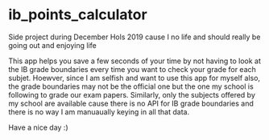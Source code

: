 # ib_points_calculator
Side project during December Hols 2019 cause I no life and should really be going out and enjoying life

This app helps you save a few seconds of your time by not having to look at the IB grade boundaries every time you want to check your grade for each subjet. Hoewver, since I am selfish and want to use this app for myself also, the grade boundaries may not be the official one but the one my school is following to grade our exam papers. Similarly, only the subjects offered by my school are available cause there is no API for IB grade boundaries and there is no way I am manuaually keying in all that data. 

Have a nice day :)
